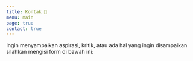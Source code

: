 ```yaml
---
title: Kontak 📨️
menu: main
page: true
contact: true
---
```


Ingin menyampaikan aspirasi, kritik, atau ada hal yang ingin disampaikan silahkan mengisi form di bawah ini:

